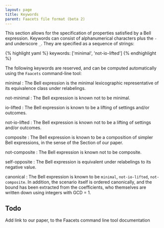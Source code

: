 ```yaml
---
layout: page
title: Keywords
parent: Faacets file format (beta 2)
---
```


This section allows for the specification of properties satisfied by a
Bell expression. Keywords can consist of alphanumerical characters plus
the `-` and underscore `_`. They are specified as a sequence of strings:

{% highlight yaml %}
keywords: ['minimal', 'not-io-lifted']
{% endhighlight %}

The following keywords are reserved, and can be computed automatically
using the `Faacets` command-line tool:

minimal
:   The Bell expression is the minimal lexicographic representative of
    its equivalence class under relabelings.

not-minimal
:   The Bell expression is known not to be minimal.

io-lifted
:   The Bell expression is known to be a lifting of settings and/or
    outcomes.

not-io-lifted
:   The Bell expression is known not to be a lifting of settings and/or
    outcomes.

composite
:   The Bell expression is known to be a composition of simpler Bell
    expressions, in the sense of the Section of our paper.

not-composite
:   The Bell expression is known not to be composite.

self-opposite
:   The Bell expression is equivalent under relabelings to its negative
    value.

canonical
:   The Bell expression is known to be `minimal`, `not-io-lifted`,
    `not-composite`. In addition, the scenario itself is ordered
    canonically, and the bound has been extracted from the coefficients,
    who themselves are written down using integers with GCD = 1.




Todo
----
Add link to our paper, to the Faacets command line tool documentation



